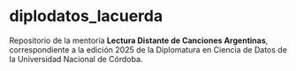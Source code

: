# diplodatos_lacuerda
Repositorio de la mentoría **Lectura Distante de Canciones Argentinas**, correspondiente a la edición 2025 de la Diplomatura en Ciencia de Datos de la Universidad Nacional de Córdoba.

